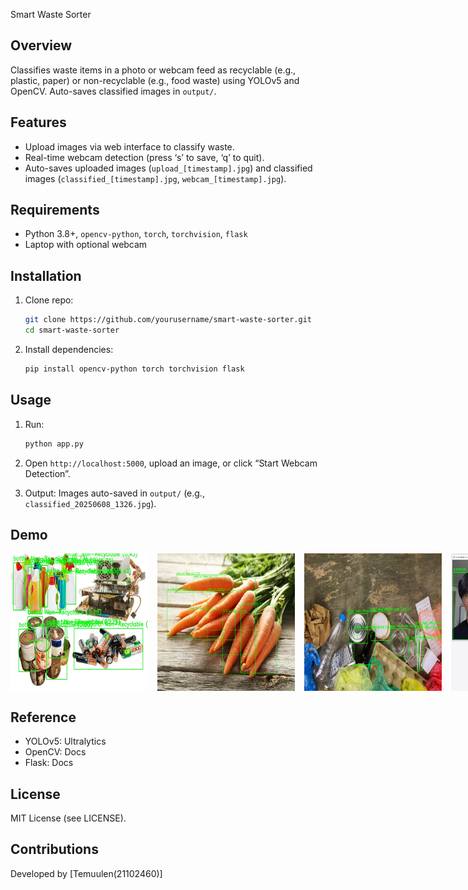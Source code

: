 Smart Waste Sorter

## Overview

Classifies waste items in a photo or webcam feed as recyclable (e.g., plastic, paper) or non-recyclable (e.g., food waste) using YOLOv5 and OpenCV. Auto-saves classified images in `output/`.

## Features

- Upload images via web interface to classify waste.
- Real-time webcam detection (press ‘s’ to save, ‘q’ to quit).
- Auto-saves uploaded images (`upload_[timestamp].jpg`) and classified images (`classified_[timestamp].jpg`, `webcam_[timestamp].jpg`).

## Requirements

- Python 3.8+, `opencv-python`, `torch`, `torchvision`, `flask`
- Laptop with optional webcam

## Installation

1. Clone repo:

   ```bash
   git clone https://github.com/yourusername/smart-waste-sorter.git
   cd smart-waste-sorter
   ```
2. Install dependencies:

   ```bash
   pip install opencv-python torch torchvision flask
   ```

## Usage

1. Run:

   ```bash
   python app.py
   ```
2. Open `http://localhost:5000`, upload an image, or click “Start Webcam Detection”.
3. Output: Images auto-saved in `output/` (e.g., `classified_20250608_1326.jpg`).

## Demo

<div style="display: flex; gap: 15px;">
    <img src="demo/classified_output_1.jpg" alt="Classified Image 1" width="220" height="220">
    <img src="demo/classified_output_2.jpg" alt="Classified Image 2" width="220" height="220">
    <img src="demo/classified_output_3.jpg" alt="Classified Image 3" width="220" height="220">
    <img src="demo/test.jpg" alt="Test Image" width="220" height="220">
</div>

## Reference
- YOLOv5: Ultralytics
- OpenCV: Docs
- Flask: Docs

## License

MIT License (see LICENSE).

## Contributions

Developed by \[Temuulen(21102460)\]
